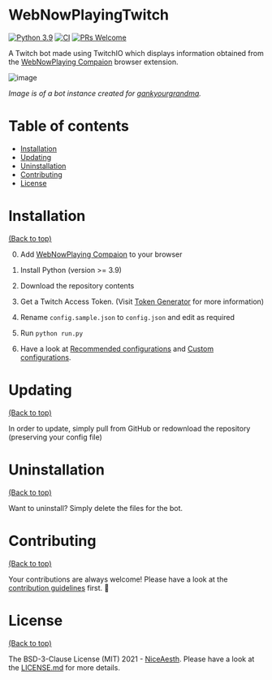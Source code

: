 # WebNowPlayingTwitch

[![Python 3.9](https://img.shields.io/badge/python-3.9-blue.svg)](https://www.python.org/downloads/release/python-390/)
[![CI](https://github.com/athityakumar/colorls/actions/workflows/ruby.yml/badge.svg)](https://github.com/athityakumar/colorls/actions/workflows/ruby.yml)
[![PRs Welcome](https://img.shields.io/badge/PRs-welcome-brightgreen.svg?style=shields)](http://makeapullrequest.com)

A Twitch bot made using TwitchIO which displays information obtained from the [WebNowPlaying Compaion](https://github.com/tjhrulz/WebNowPlaying-BrowserExtension) browser extension. 

 ![image](https://up.aesth.dev/9jQBNuQ6.png)

*Image is of a bot instance created for [gankyourgrandma](https://www.twitch.tv/gankyourgrandma).*

# Table of contents

- [Installation](#installation)
- [Updating](#updating)
- [Uninstallation](#uninstallation)
- [Contributing](#contributing)
- [License](#license)

# Installation

[(Back to top)](#table-of-contents)

0. Add [WebNowPlaying Compaion](https://github.com/tjhrulz/WebNowPlaying-BrowserExtension) to your browser

1. Install Python (version >= 3.9)

2. Download the repository contents

3. Get a Twitch Access Token. (Visit [Token Generator](https://twitchtokengenerator.com/) for more information)

4. Rename `config.sample.json` to `config.json` and edit as required

5. Run `python run.py` 

6. Have a look at [Recommended configurations](#recommended-configurations) and [Custom configurations](#custom-configurations).

# Updating

[(Back to top)](#table-of-contents)

In order to update, simply pull from GitHub or redownload the repository (preserving your config file)

# Uninstallation

[(Back to top)](#table-of-contents)

Want to uninstall? Simply delete the files for the bot.

# Contributing

[(Back to top)](#table-of-contents)

Your contributions are always welcome! Please have a look at the [contribution guidelines](CONTRIBUTING.md) first. :tada:

# License

[(Back to top)](#table-of-contents)


The BSD-3-Clause License (MIT) 2021 - [NiceAesth](https://github.com/NiceAesth/). Please have a look at the [LICENSE.md](LICENSE.md) for more details.
